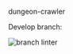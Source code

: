 dungeon-crawler

Develop branch:

![branch linter](https://github.com/campbellmbrown/dungeon-crawler/actions/workflows/linter.yml/badge.svg?branch=develop)
